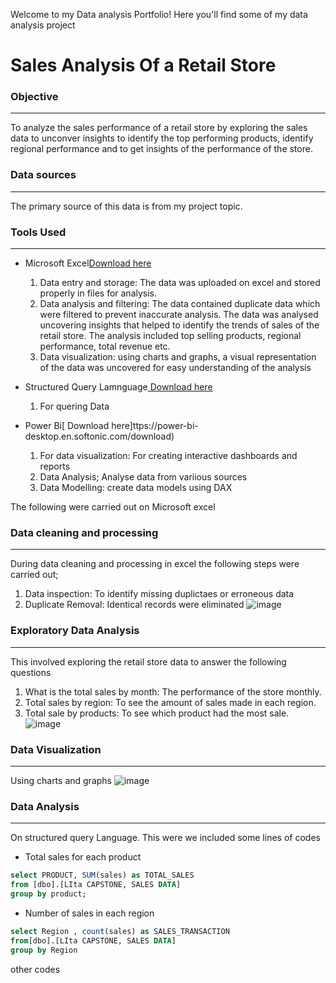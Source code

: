Welcome to my Data analysis Portfolio! Here you'll find some of my data analysis project

# Sales Analysis Of a Retail Store

### Objective
----
To analyze the sales performance of a retail store by exploring the sales data to unconver insights to identify the top performing products, identify regional performance and to get insights of the performance of the store.

### Data sources
---
The primary source of this data is from my project topic.

### Tools Used
---
- Microsoft Excel[Download here](https:www.microsoft.com)
  1. Data entry and storage:
     The data was uploaded on excel and stored properly in files for analysis.
  2. Data analysis and filtering:
     The data contained duplicate data which were filtered to prevent inaccurate analysis. The data was analysed uncovering 
     insights that helped to identify the trends of sales of the 
     retail store. The analysis included top selling products, regional performance, total revenue etc.
  3. Data visualization:
     using charts and graphs, a visual representation of the data was uncovered for easy understanding of the analysis
   
- Structured Query Lamnguage[ Download here](http://www.microsoft.com)
  1. For quering Data
     
- Power Bi[ Download here]ttps://power-bi-desktop.en.softonic.com/download)
  1. For data visualization: For creating interactive dashboards and reports
  2. Data Analysis; Analyse data from variious sources
  3. Data Modelling: create data models using DAX
     
The following were carried out on Microsoft excel
### Data cleaning and processing
  ---
  During data cleaning and processing in excel the following steps were carried out;
  1. Data inspection: To identify missing duplictaes or erroneous data
  2. Duplicate  Removal: Identical records were eliminated
     ![image](https://github.com/user-attachments/assets/968e566c-145f-42ce-825c-f6af9f90be3a)

### Exploratory Data Analysis
  ---
  This involved exploring the retail store data to answer the following questions
  1. What is the total sales by month: The performance of the store monthly.
  2. Total sales by region: To see the amount of sales made in each region.
  3. Total sale by products: To see which product had the most sale.
   ![image](https://github.com/user-attachments/assets/34012f63-2afb-457f-83d0-2b87ec6c6759)

### Data Visualization
---
Using charts and graphs 
![image](https://github.com/user-attachments/assets/c709cab0-65e9-454b-b4ce-1b57f1982fbf)

### Data Analysis
---
On structured query Language. This were we included some lines of codes
- Total sales for each product
```SQL
select PRODUCT, SUM(sales) as TOTAL_SALES 
from [dbo].[LIta CAPSTONE, SALES DATA]
group by product;
```
- Number of sales in each region
```SQL
select Region , count(sales) as SALES_TRANSACTION
from[dbo].[LIta CAPSTONE, SALES DATA]
group by Region
```
other codes







  

